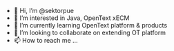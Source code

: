- 👋 Hi, I’m @sektorpue
- 👀 I’m interested in Java, OpenText xECM
- 🌱 I’m currently learning OpenText platform & products
- 💞️ I’m looking to collaborate on extending OT platform
- 📫 How to reach me ...

<!---
sektorpue/sektorpue is a ✨ special ✨ repository because its `README.md` (this file) appears on your GitHub profile.
You can click the Preview link to take a look at your changes.
--->
